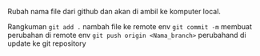 Rubah nama file dari github dan akan di ambil ke komputer local.

Rangkuman
`git add .` nambah file ke remote env
`git commit -m` membuat perubahan di remote env
`git push origin <Nama_branch>` perubahand di update ke git repository
